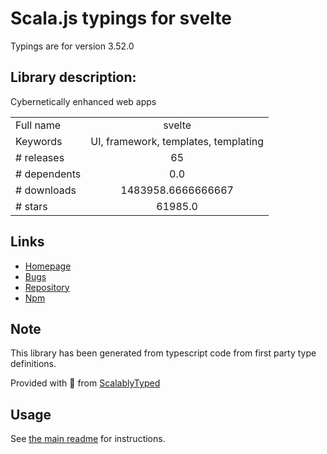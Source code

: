 
# Scala.js typings for svelte

Typings are for version 3.52.0

## Library description:
Cybernetically enhanced web apps

|                    |                 |
| ------------------ | :-------------: |
| Full name          | svelte |
| Keywords           | UI, framework, templates, templating |
| # releases         | 65 |
| # dependents       | 0.0 |
| # downloads        | 1483958.6666666667 |
| # stars            | 61985.0 |

## Links
- [Homepage](https://svelte.dev)
- [Bugs](https://github.com/sveltejs/svelte/issues)
- [Repository](https://github.com/sveltejs/svelte)
- [Npm](https://www.npmjs.com/package/svelte)
    


## Note
This library has been generated from typescript code from first party type definitions.

Provided with :purple_heart: from [ScalablyTyped](https://github.com/oyvindberg/ScalablyTyped)

## Usage
See [the main readme](../../readme.md) for instructions.


